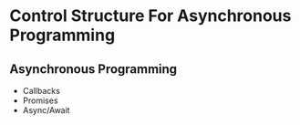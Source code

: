 # Control Structure For Asynchronous Programming

## Asynchronous Programming

- Callbacks
- Promises
- Async/Await
